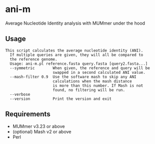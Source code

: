 # ani-m
Average Nucleotide Identity analysis with MUMmer under the hood

## Usage

```
This script calculates the average nucleotide identity (ANI).
  If multiple queries are given, they will all be compared to
  the reference genome.
  Usage: ani-m.pl reference.fasta query.fasta [query2.fasta...]
  --symmetric        When given, the reference and query will be
                     swapped in a second calculated ANI value.
  --mash-filter 0.9  Use the software mash to skip any ANI
                     calculations when the mash distance
                     is more than this number. If Mash is not
                     found, no filtering will be run.
  --verbose
  --version          Print the version and exit
```

## Requirements

* MUMmer v3.23 or above
* (optional) Mash v2 or above
* Perl
